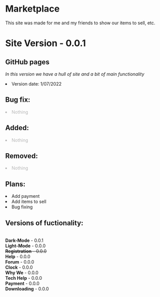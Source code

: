# Marketplace
This site was made for me and my friends to show our items to sell, etc.
<h1><b>Site Version</b> - 0.0.1</h1>

<h2>GitHub pages</h2>

<p><i> In this version we have a hull of site and a bit of main functionality</i></p>
  <li> Version date: 1/07/2022 </li>
  
<h2><b> Bug fix: </b></h2>
  <li style="text-align: left; opacity: 0.3;"> Nothing </li>
<h2><b> Added: </b></h2>
  <li style="text-align: left; opacity: 0.3;"> Nothing </li>
<h2><b> Removed: </b></h2>
  <li style="text-align: left; opacity: 0.3;"> Nothing </li>
<h2><b> Plans: </b></h2>
  <li> Add payment</li>
  <li> Add items to sell</li>
  <li> Bug fixing</li>

  
<h2><b> Versions of fuctionality: </b></h2>
<br><b>Dark-Mode</b> - 0.0.1 <br>
<b>Light-Mode</b> - 0.0.0 <br>
<s><b>Registration</b> - 0.0.0</s> <br>
<b>Help</b> - 0.0.0 <br>
<b>Forum</b> - 0.0.0 <br>
<b>Clock</b> - 0.0.0 <br>
<b>Why We</b> - 0.0.0 <br>
<b>Tech Help</b> - 0.0.0 <br>
<b>Payment</b> - 0.0.0 <br>
<b>Downloading</b> - 0.0.0 <br>
